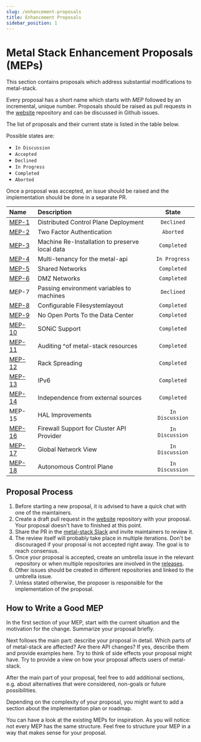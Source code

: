 ```yaml
---
slug: /enhancement-proposals
title: Enhancement Proposals
sidebar_position: 1
---
```


# Metal Stack Enhancement Proposals (MEPs)

This section contains proposals which address substantial modifications to metal-stack.

Every proposal has a short name which starts with _MEP_ followed by an incremental, unique number. Proposals should be raised as pull requests in the [website](https://github.com/metal-stack/website) repository and can be discussed in Github issues.

The list of proposals and their current state is listed in the table below.

Possible states are:

- `In Discussion`
- `Accepted`
- `Declined`
- `In Progress`
- `Completed`
- `Aborted`

Once a proposal was accepted, an issue should be raised and the implementation should be done in a separate PR.

| Name                      | Description                                    |      State      |
| :------------------------ | :--------------------------------------------- | :-------------: |
| [MEP-1](MEP1/README.md)   | Distributed Control Plane Deployment           |   `Declined`    |
| [MEP-2](MEP2/README.md)   | Two Factor Authentication                      |    `Aborted`    |
| [MEP-3](MEP3/README.md)   | Machine Re-Installation to preserve local data |   `Completed`   |
| [MEP-4](MEP4/README.md)   | Multi-tenancy for the metal-api                |  `In Progress`  |
| [MEP-5](MEP5/README.md)   | Shared Networks                                |   `Completed`   |
| [MEP-6](MEP6/README.md)   | DMZ Networks                                   |   `Completed`   |
| MEP-7                     | Passing environment variables to machines      |   `Declined`    |
| [MEP-8](MEP8/README.md)   | Configurable Filesystemlayout                  |   `Completed`   |
| [MEP-9](MEP9/README.md)   | No Open Ports To the Data Center               |   `Completed`   |
| [MEP-10](MEP10/README.md) | SONiC Support                                  |   `Completed`   |
| [MEP-11](MEP11/README.md) | Auditing ^of metal-stack resources             |   `Completed`   |
| [MEP-12](MEP12/README.md) | Rack Spreading                                 |   `Completed`   |
| [MEP-13](MEP13/README.md) | IPv6                                           |   `Completed`   |
| [MEP-14](MEP14/README.md) | Independence from external sources             |   `Completed`   |
| MEP-15                    | HAL Improvements                               | `In Discussion` |
| [MEP-16](MEP16/README.md) | Firewall Support for Cluster API Provider      | `In Discussion` |
| [MEP-17](MEP17/README.md) | Global Network View                            | `In Discussion` |
| [MEP-18](MEP18/README.md) | Autonomous Control Plane                       | `In Discussion` |

## Proposal Process

1. Before starting a new proposal, it is advised to have a quick chat with one of the maintainers.
2. Create a draft pull request in the [website](https://github.com/metal-stack/website) repository with your proposal. Your proposal doesn't have to finished at this point.
3. Share the PR in the [metal-stack Slack](https://metal-stack.slack.com/) and invite maintainers to review it.
4. The review itself will probably take place in multiple iterations. Don't be discouraged if your proposal is not accepted right away. The goal is to reach consensus.
5. Once your proposal is accepted, create an umbrella issue in the relevant repository or when multiple repositories are involved in the [releases](https://github.com/metal-stack/releases).
6. Other issues should be created in different repositories and linked to the umbrella issue.
7. Unless stated otherwise, the proposer is responsible for the implementation of the proposal.

## How to Write a Good MEP

In the first section of your MEP, start with the current situation and the motivation for the change. Summarize your proposal briefly.

Next follows the main part: describe your proposal in detail. Which parts of of metal-stack are affected? Are there API changes? If yes, describe them and provide examples here.
Try to think of side effects your proposal might have. Try to provide a view on how your proposal affects users of metal-stack.

After the main part of your proposal, feel free to add additional sections, e.g. about alternatives that were considered, non-goals or future possibilities.

Depending on the complexity of your proposal, you might want to add a section about the implementation plan or roadmap.

You can have a look at the existing MEPs for inspiration. As you will notice: not every MEP has the same structure. Feel free to structure your MEP in a way that makes sense for your proposal.
